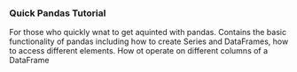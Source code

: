 <p><h3>Quick Pandas Tutorial</h3>
For those who quickly wnat to get aquinted with pandas. Contains the basic functionality of pandas including how to create Series and DataFrames, how to access different elements. How ot operate on different columns of a DataFrame</p>
